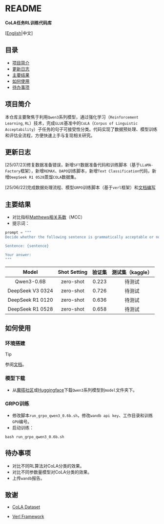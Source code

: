 # README

**CoLA任务RL训练代码库**

[[English](README_en.md)|中文]

## 目录

- [项目简介](#项目简介)
- [更新日志](#更新日志)
- [主要结果](#主要结果)
- [如何使用](#如何使用)
- [待办事项](#待办事项)

## 项目简介

本仓库主要聚焦于利用`Qwen3`系列模型，通过强化学习（`Reinforcement Learning`, `RL`）技术，完成`GLUE`基准中的`CoLA`（`Corpus of Linguistic Acceptability`）子任务的句子可接受性分类。代码实现了数据预处理、模型训练和评估全流程，方便快速上手与复现相关研究。

## 更新日志

[25/07/23]修复数据准备错误，新增`SFT`数据准备代码和训练脚本（基于`LLaMA-Factory`框架），新增`REMAX`、`DAPO`训练脚本，新增`Text Classification`代码，新增`DeepSeek R1 0528`蒸馏`COLA`数据集。

[25/06/22]完成数据处理流程、模型`GRPO`训练脚本（基于`verl`框架）和[文档编写](docs)

## 主要结果

- 对比指标[Matthews相关系数](https://en.wikipedia.org/wiki/Phi_coefficient)（MCC）
- 提示词：

```python
prompt = """
Decide whether the following sentence is grammatically acceptable or not. If it is grammatically correct, answer "acceptable". If not, answer "unacceptable". Only output "acceptable" or "unacceptable", and do not output any other information.

Sentence: {sentence}

Your answer:
"""
```

|      Model       | Shot Setting | 验证集 | 测试集（kaggle） |
| :--------------: | :----------: | :----: | :--------------: |
|    Qwen3-0.6B    |  zero-shot   | 0.223  |      待测试      |
| DeepSeek V3 0324 |  zero-shot   | 0.726  |      待测试      |
| DeepSeek R1 0120 |  zero-shot   | 0.636  |      待测试      |
| DeepSeek R1 0528 |  zero-shot   | 0.658  |      待测试      |

## 如何使用

### 环境搭建

> [!TIP]
> 参阅[文档](docs/verl框架训练与Debug.md)。

### 模型下载

- 从[魔搭社区](https://modelscope.cn/home)或[Huggingface](https://huggingface.co/models)下载`Qwen3`系列模型到`model`文件夹下。

### GRPO训练

- 修改脚本`run_grpo_qwen3_0.6b.sh`，修改`wandb api key`、工作目录和训练`GPU`编号。
- 启动训练：

```shell
bash run_grpo_qwen3_0.6b.sh
```

## 待办事项

- 对比不同RL算法对CoLA分类的效果。
- 对比不同参数量模型对CoLA分类的效果。
- 上传`wandb`报告。

## 致谢

- [CoLA Dataset](https://nyu-mll.github.io/CoLA/)

- [Verl Framework](https://github.com/volcengine/verl)
